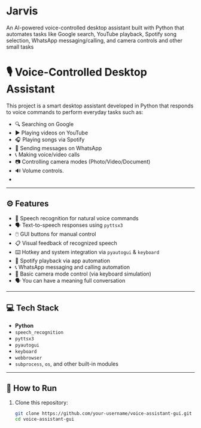 # Jarvis
An AI-powered voice-controlled desktop assistant built with Python that automates tasks like Google search, YouTube playback, Spotify song selection, WhatsApp messaging/calling, and camera controls and other small tasks

# 🎙️ Voice-Controlled Desktop Assistant 

This project is a smart desktop assistant developed in Python that responds to voice commands to perform everyday tasks such as:

- 🔍 Searching on Google
- ▶️ Playing videos on YouTube
- 🎧 Playing songs via Spotify
- 💬 Sending messages on WhatsApp
- 📞 Making voice/video calls
- 📷 Controlling camera modes (Photo/Video/Document)
- 🔊 Volume controls.
- 


---

## ⚙️ Features

- 🎤 Speech recognition for natural voice commands
- 🗣️ Text-to-speech responses using `pyttsx3`
- 🖱️ GUI buttons for manual control
- 📋 Visual feedback of recognized speech
- ⌨️ Hotkey and system integration via `pyautogui` & `keyboard`
- 🎵 Spotify playback via app automation
- 📞 WhatsApp messaging and calling automation
- 📸 Basic camera mode control (via keyboard simulation)
- 🗣️ You can have a meaning full conversation 

---

## 💻 Tech Stack

- **Python**
- `speech_recognition`
- `pyttsx3`
- `pyautogui`
- `keyboard`
- `webbrowser`
- `subprocess`, `os`, and other built-in modules

---

## 🚀 How to Run

1. Clone this repository:
   ```bash
   git clone https://github.com/your-username/voice-assistant-gui.git
   cd voice-assistant-gui
